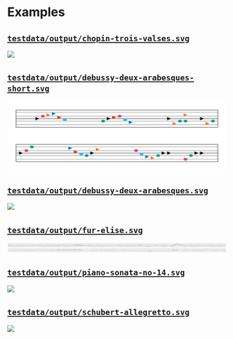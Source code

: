 # Examples
## [`testdata/output/chopin-trois-valses.svg`](https://raw.githubusercontent.com/hoffa/notation/main/testdata/output/chopin-trois-valses.svg)

![](testdata/output/chopin-trois-valses.svg)

## [`testdata/output/debussy-deux-arabesques-short.svg`](https://raw.githubusercontent.com/hoffa/notation/main/testdata/output/debussy-deux-arabesques-short.svg)

![](testdata/output/debussy-deux-arabesques-short.svg)

## [`testdata/output/debussy-deux-arabesques.svg`](https://raw.githubusercontent.com/hoffa/notation/main/testdata/output/debussy-deux-arabesques.svg)

![](testdata/output/debussy-deux-arabesques.svg)

## [`testdata/output/fur-elise.svg`](https://raw.githubusercontent.com/hoffa/notation/main/testdata/output/fur-elise.svg)

![](testdata/output/fur-elise.svg)

## [`testdata/output/piano-sonata-no-14.svg`](https://raw.githubusercontent.com/hoffa/notation/main/testdata/output/piano-sonata-no-14.svg)

![](testdata/output/piano-sonata-no-14.svg)

## [`testdata/output/schubert-allegretto.svg`](https://raw.githubusercontent.com/hoffa/notation/main/testdata/output/schubert-allegretto.svg)

![](testdata/output/schubert-allegretto.svg)

